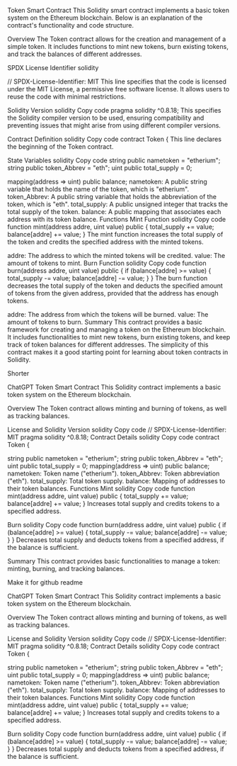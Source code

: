 Token Smart Contract
This Solidity smart contract implements a basic token system on the Ethereum blockchain. Below is an explanation of the contract's functionality and code structure.

Overview
The Token contract allows for the creation and management of a simple token. It includes functions to mint new tokens, burn existing tokens, and track the balances of different addresses.

SPDX License Identifier
solidity

// SPDX-License-Identifier: MIT
This line specifies that the code is licensed under the MIT License, a permissive free software license. It allows users to reuse the code with minimal restrictions.

Solidity Version
solidity
Copy code
pragma solidity ^0.8.18;
This specifies the Solidity compiler version to be used, ensuring compatibility and preventing issues that might arise from using different compiler versions.

Contract Definition
solidity
Copy code
contract Token {
This line declares the beginning of the Token contract.

State Variables
solidity
Copy code
   string public nametoken = "etherium";
   string public token_Abbrev = "eth";
   uint public total_supply = 0;
 
   mapping(address => uint) public balance;
nametoken: A public string variable that holds the name of the token, which is "etherium".
token_Abbrev: A public string variable that holds the abbreviation of the token, which is "eth".
total_supply: A public unsigned integer that tracks the total supply of the token.
balance: A public mapping that associates each address with its token balance.
Functions
Mint Function
solidity
Copy code
   function mint(address addre, uint value) public {
      total_supply += value;
      balance[addre] += value;
   }
The mint function increases the total supply of the token and credits the specified address with the minted tokens.

addre: The address to which the minted tokens will be credited.
value: The amount of tokens to mint.
Burn Function
solidity
Copy code
    function burn(address addre, uint value) public {
      if (balance[addre] >= value) {
         total_supply -= value;
         balance[addre] -= value;
      }
    }
The burn function decreases the total supply of the token and deducts the specified amount of tokens from the given address, provided that the address has enough tokens.

addre: The address from which the tokens will be burned.
value: The amount of tokens to burn.
Summary
This contract provides a basic framework for creating and managing a token on the Ethereum blockchain. It includes functionalities to mint new tokens, burn existing tokens, and keep track of token balances for different addresses. The simplicity of this contract makes it a good starting point for learning about token contracts in Solidity.




Shorter

ChatGPT
Token Smart Contract
This Solidity contract implements a basic token system on the Ethereum blockchain.

Overview
The Token contract allows minting and burning of tokens, as well as tracking balances.

License and Solidity Version
solidity
Copy code
// SPDX-License-Identifier: MIT
pragma solidity ^0.8.18;
Contract Details
solidity
Copy code
contract Token {

   string public nametoken = "etherium";
   string public token_Abbrev = "eth";
   uint public total_supply = 0;
   mapping(address => uint) public balance;
nametoken: Token name ("etherium").
token_Abbrev: Token abbreviation ("eth").
total_supply: Total token supply.
balance: Mapping of addresses to their token balances.
Functions
Mint
solidity
Copy code
   function mint(address addre, uint value) public {
      total_supply += value;
      balance[addre] += value;
   }
Increases total supply and credits tokens to a specified address.

Burn
solidity
Copy code
   function burn(address addre, uint value) public {
      if (balance[addre] >= value) {
         total_supply -= value;
         balance[addre] -= value;
      }
   }
Decreases total supply and deducts tokens from a specified address, if the balance is sufficient.

Summary
This contract provides basic functionalities to manage a token: minting, burning, and tracking balances.




Make it for github readme

ChatGPT
Token Smart Contract
This Solidity contract implements a basic token system on the Ethereum blockchain.

Overview
The Token contract allows minting and burning of tokens, as well as tracking balances.

License and Solidity Version
solidity
Copy code
// SPDX-License-Identifier: MIT
pragma solidity ^0.8.18;
Contract Details
solidity
Copy code
contract Token {

   string public nametoken = "etherium";
   string public token_Abbrev = "eth";
   uint public total_supply = 0;
   mapping(address => uint) public balance;
nametoken: Token name ("etherium").
token_Abbrev: Token abbreviation ("eth").
total_supply: Total token supply.
balance: Mapping of addresses to their token balances.
Functions
Mint
solidity
Copy code
function mint(address addre, uint value) public {
   total_supply += value;
   balance[addre] += value;
}
Increases total supply and credits tokens to a specified address.

Burn
solidity
Copy code
function burn(address addre, uint value) public {
   if (balance[addre] >= value) {
      total_supply -= value;
      balance[addre] -= value;
   }
}
Decreases total supply and deducts tokens from a specified address, if the balance is sufficient.
